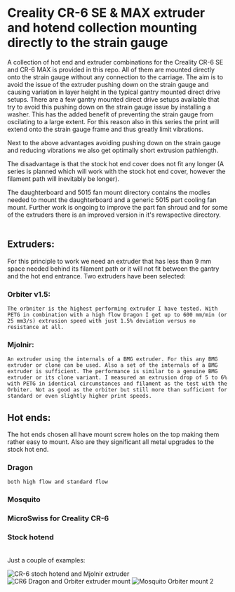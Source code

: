 # Creality CR-6 SE & MAX extruder and hotend collection mounting directly to the strain gauge
A collection of hot end and extruder combinations for the Creality CR-6 SE and CR-6 MAX is provided in this repo. All of them are mounted directly onto the strain gauge without any connection to the carriage. The aim is to avoid the issue of the extruder pushing down on the strain gauge and causing variation in layer height in the typical gantry mounted direct drive setups. There are a few gantry mounted direct drive setups available that try to avoid this pushing down on the strain gauge issue by installing a washer. This has the added benefit of preventing the strain gauge from oscilating to a large extent. For this reason also in this series the print will extend onto the strain gauge frame and thus greatly limit vibrations.

Next to the above advantages avoiding pushing down on the strain gauge and reducing vibrations we also get optimally short extrusion pathlength.

The disadvantage is that the stock hot end cover does not fit any longer (A series is planned which will work with the stock hot end cover, however the filament path will inevitably be longer).

The daughterboard and 5015 fan mount directory contains the modles needed to mount the daughterboard and a generic 5015 part cooling fan mount. Further work is ongoing to improve the part fan shroud and for some of the extruders there is an improved version in it's rewspective directory.
<br/>
<br/>
## Extruders:
For this principle to work we need an extruder that has less than 9 mm space needed behind its filament path or it will not fit between the gantry and the hot end entrance. Two extruders have been selected:
### Orbiter v1.5:
    The orbniter is the highest performing extruder I have tested. With PETG in combination with a high flow Dragon I get up to 600 mm/min (or 25 mm3/s) extrusion speed with just 1.5% deviation versus no resistance at all.
### Mjolnir:
    An extruder using the internals of a BMG extruder. For this any BMG extruder or clone can be used. Also a set of the internals of a BMG extruder is sufficient. The performance is similar to a genuine BMG extruder or its clone variant. I measured an extrusion drop of 5 to 6% with PETG in identical circumstances and filament as the test with the Orbiter. Not as good as the orbiter but still more than sufficient for standard or even slightly higher print speeds.

## Hot ends:
The hot ends chosen all have mount screw holes on the top making them rather easy to mount. Also are they significant all metal upgrades to the stock hot end.
### Dragon
    both high flow and standard flow
### Mosquito
### MicroSwiss for Creality CR-6
### Stock hotend
<br/>
Just a couple of examples:

![CR-6 stoch hotend and Mjolnir extruder](https://user-images.githubusercontent.com/13643644/121425564-d613ab00-c972-11eb-9b16-f10bbce3bcb8.png)
![CR6 Dragon and Orbiter extruder mount](https://user-images.githubusercontent.com/13643644/121425630-ed529880-c972-11eb-9c41-f8ee2b195533.png)
![Mosquito   Orbiter mount 2](https://user-images.githubusercontent.com/13643644/121426032-65b95980-c973-11eb-9b75-b8b25f1e59a7.png)

